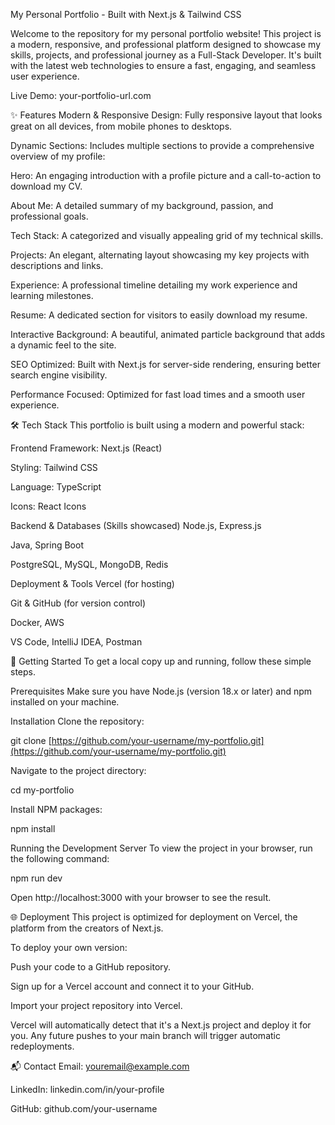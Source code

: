 My Personal Portfolio - Built with Next.js & Tailwind CSS
<!-- Optional: Add a screenshot of your portfolio named 'portfolio-screenshot.png' to your /public/images folder -->

Welcome to the repository for my personal portfolio website! This project is a modern, responsive, and professional platform designed to showcase my skills, projects, and professional journey as a Full-Stack Developer. It's built with the latest web technologies to ensure a fast, engaging, and seamless user experience.

Live Demo: your-portfolio-url.com <!-- TODO: Replace with your actual deployed URL -->

✨ Features
Modern & Responsive Design: Fully responsive layout that looks great on all devices, from mobile phones to desktops.

Dynamic Sections: Includes multiple sections to provide a comprehensive overview of my profile:

Hero: An engaging introduction with a profile picture and a call-to-action to download my CV.

About Me: A detailed summary of my background, passion, and professional goals.

Tech Stack: A categorized and visually appealing grid of my technical skills.

Projects: An elegant, alternating layout showcasing my key projects with descriptions and links.

Experience: A professional timeline detailing my work experience and learning milestones.

Resume: A dedicated section for visitors to easily download my resume.

Interactive Background: A beautiful, animated particle background that adds a dynamic feel to the site.

SEO Optimized: Built with Next.js for server-side rendering, ensuring better search engine visibility.

Performance Focused: Optimized for fast load times and a smooth user experience.

🛠️ Tech Stack
This portfolio is built using a modern and powerful stack:

Frontend
Framework: Next.js (React)

Styling: Tailwind CSS

Language: TypeScript

Icons: React Icons

Backend & Databases (Skills showcased)
Node.js, Express.js

Java, Spring Boot

PostgreSQL, MySQL, MongoDB, Redis

Deployment & Tools
Vercel (for hosting)

Git & GitHub (for version control)

Docker, AWS

VS Code, IntelliJ IDEA, Postman

🚀 Getting Started
To get a local copy up and running, follow these simple steps.

Prerequisites
Make sure you have Node.js (version 18.x or later) and npm installed on your machine.

Installation
Clone the repository:

git clone [https://github.com/your-username/my-portfolio.git](https://github.com/your-username/my-portfolio.git)

Navigate to the project directory:

cd my-portfolio

Install NPM packages:

npm install

Running the Development Server
To view the project in your browser, run the following command:

npm run dev

Open http://localhost:3000 with your browser to see the result.

🌐 Deployment
This project is optimized for deployment on Vercel, the platform from the creators of Next.js.

To deploy your own version:

Push your code to a GitHub repository.

Sign up for a Vercel account and connect it to your GitHub.

Import your project repository into Vercel.

Vercel will automatically detect that it's a Next.js project and deploy it for you. Any future pushes to your main branch will trigger automatic redeployments.

📬 Contact
Email: youremail@example.com

LinkedIn: linkedin.com/in/your-profile

GitHub: github.com/your-username